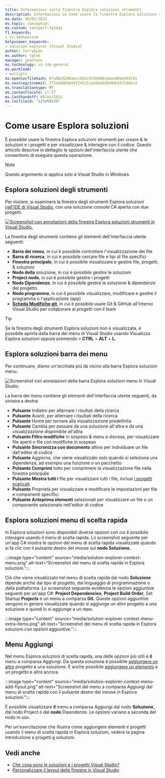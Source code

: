 ```yaml
---
title: Informazioni sulla finestra Esplora soluzioni strumenti
description: Informazioni su come usare la finestra Esplora soluzioni strumenti in Visual Studio per creare & file, progetti e soluzioni.
ms.date: 09/02/2021
ms.topic: conceptual
ms.custom: contperf-fy22q1
f1_keywords:
- vs.addnewitem
helpviewer_keywords:
- solution explorer [Visual Studio]
author: TerryGLee
ms.author: tglee
manager: jmartens
ms.technology: vs-ide-general
ms.workload:
- multiple
ms.openlocfilehash: 6fa982d290abcc852c93369003abeed0e6363291
ms.sourcegitcommit: f71a0db01bd4f24521cee5da926b9db3571ddecd
ms.translationtype: MT
ms.contentlocale: it-IT
ms.lasthandoff: 09/03/2021
ms.locfileid: "123459135"
---
```

# <a name="how-to-use-solution-explorer"></a>Come usare Esplora soluzioni

È possibile usare la finestra Esplora soluzioni strumenti per creare & le soluzioni e i progetti e per visualizzare & interagire con il codice. Questo articolo descrive in dettaglio le opzioni dell'interfaccia utente che consentono di eseguire questa operazione.

> [!NOTE]
> Questo argomento si applica solo a Visual Studio in Windows.

## <a name="solution-explorer-tool-window"></a>Esplora soluzioni degli strumenti

Per iniziare, si esaminerà la finestra degli strumenti Esplora soluzioni [nell'IDE di Visual Studio](../get-started/visual-studio-ide.md), con una soluzione console C# aperta con due progetti.

[![Screenshot con annotazioni della finestra Esplora soluzioni strumenti in Visual Studio.](media/solution-explorer-tool-window.png)](media/solution-explorer-tool-window.png#lightbox)

La finestra degli strumenti contiene gli elementi dell'interfaccia utente seguenti:

- **Barra dei menu**, in cui è possibile controllare l'visualizzazione dei file
- **Barra di ricerca**, in cui è possibile cercare file e tipi di file specifici
- **Finestra principale**, in cui è possibile visualizzare e gestire file, progetti, & soluzioni
- **Nodo della** soluzione, in cui è possibile gestire le soluzioni
- **Project nodo**, in cui è possibile gestire i progetti
- **Nodo Dipendenze**, in cui è possibile gestire la soluzione & dipendenze del progetto
- **Nodo programma**, in cui è possibile visualizzare, modificare e gestire il programma o l'applicazione (app)
- **[Scheda Modifiche git](../version-control/git-with-visual-studio.md?view=vs-2019&preserve-view=true#git-changes-window)**, in cui è possibile usare Git & GitHub all'interno Visual Studio per collaborare ai progetti con il team

> [!TIP]
> Se la finestra degli strumenti Esplora soluzioni non è visualizzata, è possibile aprirla dalla barra dei menu di Visual Studio usando Visualizza Esplora soluzioni oppure premendo  >   **CTRL** + **ALT** + **L**.

## <a name="solution-explorer-menu-bar"></a>Esplora soluzioni barra dei menu

Per continuare, diamo un'occhiata più da vicino alla barra Esplora soluzioni menu.

![Screenshot con annotazioni della barra Esplora soluzioni menu in Visual Studio.](media/solution-explorer-menu-bar.png)

La barra dei menu contiene gli elementi dell'interfaccia utente seguenti, da sinistra a destra:

- **Pulsante** Indietro per alternare i risultati della ricerca
- **Pulsante** Avanti, per alternare i risultati della ricerca
- **Pulsante** Home per tornare alla visualizzazione predefinita
- **Pulsante** Cambia per passare da una soluzione all'altra e da una visualizzazione disponibile all'altra
- **Pulsante Filtro modifiche** in sospeso & menu a discesa, per visualizzare file aperti o file con modifiche in sospeso
- **Pulsante Sincronizza con documento** attivo per individuare un file dall'editor di codice
- **Pulsante** Aggiorna, che viene visualizzato solo quando si seleziona una dipendenza, ad esempio una funzione o un pacchetto
- **Pulsante Comprimi** tutto per comprimere la visualizzazione file nella finestra principale
- **Pulsante Mostra tutti i** file per visualizzare tutti i file, inclusi [i progetti scaricati](filtered-solutions.md#toggle-unloaded-project-visibility)
- **Pulsante** Proprietà per visualizzare e modificare le impostazioni per file e componenti specifici
- **Pulsante Anteprima elementi** selezionati per visualizzare un file o un componente selezionato nell'editor di codice

## <a name="solution-explorer-context-menu"></a>Esplora soluzioni menu di scelta rapida

In Esplora soluzioni sono disponibili diverse opzioni con cui è possibile interagire usando il menu di scelta rapida. Lo screenshot seguente per un'app C# mostra le opzioni del menu di scelta rapida visualizzate quando si fa clic con il pulsante destro del mouse sul **nodo Soluzione.**

:::image type="content" source="media/solution-explorer-context-menu.png" alt-text="Screenshot del menu di scelta rapida in Esplora soluzioni.":::

Ciò che viene visualizzato nel menu di scelta rapida dal nodo **Soluzione** dipende anche dal tipo di progetto, dal linguaggio di programmazione o dalla piattaforma. Lo screenshot seguente evidenzia le opzioni aggiuntive seguenti per un'app C#: **Project Dependencies**, **Project Build Order**, Set Startup **Projects** e un menu a comparsa **Git.** Queste opzioni aggiuntive vengono in genere visualizzate quando si aggiunge un altro progetto a una soluzione e quindi lo si aggiunge a un repo.

:::image type="content" source="media/solution-explorer-context-menu-extra-items.png" alt-text="Screenshot del menu di scelta rapida in Esplora soluzioni con opzioni aggiuntive.":::

## <a name="the-add-menu"></a>Menu Aggiungi

Nel menu Esplora soluzioni di scelta rapida, una delle opzioni più utili è **il** menu a comparsa Aggiungi. Da questa soluzione è possibile [aggiungere un altro](../get-started/csharp/tutorial-console-part-2.md#add-another-project) progetto a una soluzione. È anche possibile [aggiungere un elemento](reference/add-new-item-command.md) a un progetto e altro ancora.

:::image type="content" source="media/solution-explorer-context-menu-add-flyout.png" alt-text="Screenshot del menu a comparsa Aggiungi dal menu di scelta rapida con il pulsante destro del mouse in Esplora soluzioni.":::

È possibile visualizzare **il** menu a comparsa Aggiungi  dal nodo **Soluzione,** dal nodo Project o dal **nodo** Dipendenze. Le opzioni variano a seconda del nodo in uso.

Per un'esercitazione che illustra come aggiungere elementi e progetti usando il menu di scelta rapida in Esplora soluzioni, vedere la pagina Introduzione a progetti [e](../get-started/tutorial-projects-solutions.md#add-an-item-to-the-project) soluzioni.

## <a name="see-also"></a>Vedi anche

- [Che cosa sono le soluzioni e i progetti Visual Studio?](solutions-and-projects-in-visual-studio.md)
- [Personalizzare il layout delle finestre in Visual Studio](customizing-window-layouts-in-visual-studio.md)
